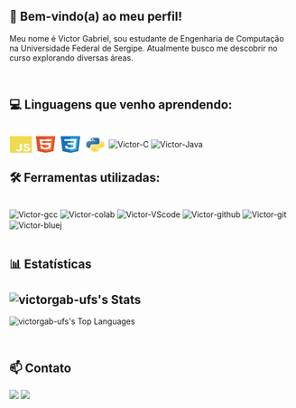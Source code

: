 ## 👋​ Bem-vindo(a) ao meu perfil!

Meu nome é Victor Gabriel, sou estudante de Engenharia de Computação na Universidade Federal de Sergipe. Atualmente busco me descobrir no curso explorando diversas áreas.

<br>

## 💻​ Linguagens que venho aprendendo:

<div style="display: inline_block"><br>
  <img align="center" alt="Victor-JS" height="30" width="40" src="https://raw.githubusercontent.com/devicons/devicon/master/icons/javascript/javascript-plain.svg">
  <img align="center" alt="Victor-HTML" height="30" width="40" src="https://raw.githubusercontent.com/devicons/devicon/master/icons/html5/html5-original.svg">
  <img align="center" alt="Victor-CSS" height="30" width="40" src="https://raw.githubusercontent.com/devicons/devicon/master/icons/css3/css3-original.svg">
  <img align="center" alt="Victor-Python" height="30" width="40" src="https://raw.githubusercontent.com/devicons/devicon/master/icons/python/python-original.svg">
  <img align="center" alt="Victor-C" height="30" width="40" src="https://cdn.jsdelivr.net/gh/devicons/devicon@latest/icons/c/c-original.svg">
  <img align="center" alt="Victor-Java" height="30" width="40" src="https://cdn.jsdelivr.net/gh/devicons/devicon@latest/icons/java/java-original.svg">
</div>

## 🛠️​ Ferramentas utilizadas:

<div style="display: inline_block"><br>
  <img align="center" alt="Victor-gcc" height="30" width="40" src="https://cdn.jsdelivr.net/gh/devicons/devicon@latest/icons/gcc/gcc-original.svg">
  <img align="center" alt="Victor-colab" height="30" width="40" src="https://cdn.jsdelivr.net/gh/devicons/devicon@latest/icons/googlecolab/googlecolab-original.svg">
  <img align="center" alt="Victor-VScode" height="30" width="40" src="https://cdn.jsdelivr.net/gh/devicons/devicon@latest/icons/vscode/vscode-original.svg">
  <img align="center" alt="Victor-github" height="30" width="40" src="https://cdn.jsdelivr.net/gh/devicons/devicon@latest/icons/github/github-original.svg">
  <img align="center" alt="Victor-git" height="30" width="40" src="https://cdn.jsdelivr.net/gh/devicons/devicon@latest/icons/git/git-original.svg">
  <img align="center" alt="Victor-bluej" height="30" width="40" src="https://img.icons8.com/?size=100&id=8Qj7D6Rs9dpn&format=png&color=000000">
</div>


<br>

## 📊 Estatísticas

## ![victorgab-ufs's Stats](https://github-readme-stats.vercel.app/api?username=victorgab-ufs&theme=dark&show_icons=true&hide_border=true&count_private=true)

![victorgab-ufs's Top Languages](https://github-readme-stats.vercel.app/api/top-langs/?username=victorgab-ufs&theme=dark&show_icons=true&hide_border=true&layout=compact)

<br>

## 📫​ Contato 

<a href="https://www.linkedin.com/in/victor-gabriel-7420aa369/" target="_blank"><img src="https://img.icons8.com/?size=100&id=13930&format=png&color=000000" target="_blank"></a>
<a href = "mailto:victor.alves@dcomp.ufs.br"><img src="https://img.icons8.com/?size=100&id=P7UIlhbpWzZm&format=png&color=000000" target="_blank"></a>


